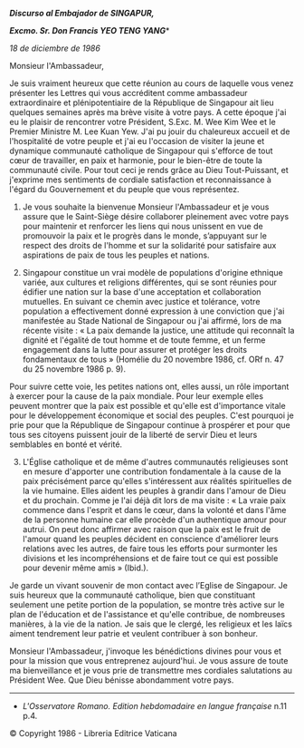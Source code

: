 ***Discurso al Embajador de SINGAPUR,***

***Excmo. Sr. Don Francis YEO TENG YANG****

*18 de diciembre de 1986*

Monsieur l'Ambassadeur,

Je suis vraiment heureux que cette réunion au cours de laquelle vous venez présenter les Lettres qui vous accréditent comme ambassadeur extraordinaire et plénipotentiaire de la République de Singapour ait lieu quelques semaines après ma brève visite à votre pays. A cette époque j'ai eu le plaisir de rencontrer votre Président, S.Exc. M. Wee Kim Wee et le Premier Ministre M. Lee Kuan Yew. J'ai pu jouir du chaleureux accueil et de l'hospitalité de votre peuple et j'ai eu l'occasion de visiter la jeune et dynamique communauté catholique de Singapour qui s'efforce de tout cœur de travailler, en paix et harmonie, pour le bien-être de toute la communauté civile. Pour tout ceci je rends grâce au Dieu Tout-Puissant, et j'exprime mes sentiments de cordiale satisfaction et reconnaissance à l'égard du Gouvernement et du peuple que vous représentez.

1. Je vous souhaite la bienvenue Monsieur l'Ambassadeur et je vous assure que le Saint-Siège désire collaborer pleinement avec votre pays pour maintenir et renforcer les liens qui nous unissent en vue de promouvoir la paix et le progrès dans le monde, s’appuyant sur le respect des droits de l'homme et sur la solidarité pour satisfaire aux aspirations de paix de tous les peuples et nations.

2. Singapour constitue un vrai modèle de populations d'origine ethnique variée, aux cultures et religions différentes, qui se sont réunies pour édifier une nation sur la base d'une acceptation et collaboration mutuelles. En suivant ce chemin avec justice et tolérance, votre population a effectivement donné expression à une conviction que j'ai manifestée au Stade National de Singapour ou j'ai affirmé, lors de ma récente visite : « La paix demande la justice, une attitude qui reconnaît la dignité et l'égalité de tout homme et de toute femme, et un ferme engagement dans la lutte pour assurer et protéger les droits fondamentaux de tous » (Homélie du 20 novembre 1986, cf. ORf n. 47 du 25 novembre 1986 p. 9).

Pour suivre cette voie, les petites nations ont, elles aussi, un rôle important à exercer pour la cause de la paix mondiale. Pour leur exemple elles peuvent montrer que la paix est possible et qu'elle est d'importance vitale pour le développement économique et social des peuples. C'est pourquoi je prie pour que la République de Singapour continue à prospérer et pour que tous ses citoyens puissent jouir de la liberté de servir Dieu et leurs semblables en bonté et vérité.

3. L'Église catholique et de même d'autres communautés religieuses sont en mesure d'apporter une contribution fondamentale à la cause de la paix précisément parce qu'elles s'intéressent aux réalités spirituelles de la vie humaine. Elles aident les peuples à grandir dans l'amour de Dieu et du prochain. Comme je l'ai déjà dit lors de ma visite : « La vraie paix commence dans l'esprit et dans le cœur, dans la volonté et dans l'âme de la personne humaine car elle procède d'un authentique amour pour autrui. On peut donc affirmer avec raison que la paix est le fruit de l'amour quand les peuples décident en conscience d'améliorer leurs relations avec les autres, de faire tous les efforts pour surmonter les divisions et les incompréhensions et de faire tout ce qui est possible pour devenir même amis » (Ibid.).

Je garde un vivant souvenir de mon contact avec l’Eglise de Singapour. Je suis heureux que la communauté catholique, bien que constituant seulement une petite portion de la population, se montre très active sur le plan de l'éducation et de l'assistance et qu'elle contribue, de nombreuses manières, à la vie de la nation. Je sais que le clergé, les religieux et les laïcs aiment tendrement leur patrie et veulent contribuer à son bonheur.

Monsieur l'Ambassadeur, j'invoque les bénédictions divines pour vous et pour la mission que vous entreprenez aujourd'hui. Je vous assure de toute ma bienveillance et je vous prie de transmettre mes cordiales salutations au Président Wee. Que Dieu bénisse abondamment votre pays.

* * *

* *L'Osservatore Romano. Edition hebdomadaire en langue française* n.11 p.4.

© Copyright 1986 - Libreria Editrice Vaticana